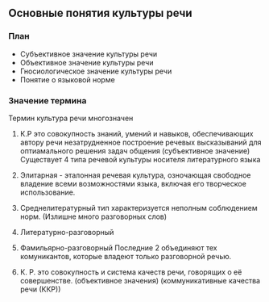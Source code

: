 ## Основные понятия культуры речи

### План
- Субъективное значение культуры речи
- Объективное значение культуры речи
- Гносиологическое значение культуры речи
- Понятие о языковой норме

### Значение термина

Термин культура речи многозначен

1. К.Р это совокупность знаний, умений и навыков, обеспечивающих автору речи незатрудненное построение речевых высказываний для оптиамального решения задач общения (субъективное значение)
Существует 4 типа речевой культуры носителя литературного языка
1. Элитарная - эталонная речевая культура, озночающая свободное владение всеми возможностями языка, включая его творческое использование.
2. Среднелитературный тип характеризуется неполным соблюдением норм. (Излишне много разговорных слов)
3. Литературно-разговорный
4. Фамильярно-разговорный
Последние 2 объединяют тех комуникантов, которые владеют только разговорной речью.

2. К. Р. это совокупность и система качеств речи, говорящих о её совершенстве. (объективное значения) (коммуникативные качества речи (ККР))